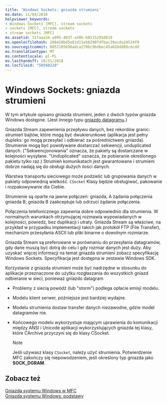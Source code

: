 ```yaml
---
title: 'Windows Sockets: gniazda strumieni'
ms.date: 11/04/2016
helpviewer_keywords:
- Windows Sockets [MFC], stream sockets
- sockets [MFC], stream sockets
- stream sockets [MFC]
ms.assetid: 31faaa34-a995-493f-a30b-b8115293d619
ms.openlocfilehash: 298428bd5e81d11eb62907dfbac39acda24524f0
ms.sourcegitcommit: 6052185696adca270bc9bdbec45a626dd89cdcdd
ms.translationtype: MT
ms.contentlocale: pl-PL
ms.lasthandoff: 10/31/2018
ms.locfileid: "50560228"
---
```

# <a name="windows-sockets-stream-sockets"></a>Windows Sockets: gniazda strumieni

W tym artykule opisano gniazda strumieni, jeden z dwóch typów gniazda Windows dostępne. (Jest innego typu [gniazdo datagramu](../mfc/windows-sockets-datagram-sockets.md).)

Gniazda Stream zapewnienia przepływu danych, bez rekordów granic: strumień bajtów, które mogą być dwukierunkowe (aplikacja jest pełny dupleks: go mogą przesyłać i odbierać za pośrednictwem gniazda). Strumienie mogą być powoływane dostarczać sekwencji, unduplicated danych. ("Sekwencjonowania" oznacza, że pakiety są dostarczane w kolejności wysyłane. "Unduplicated" oznacza, że pobieranie określonego pakietu tylko raz.) Strumień komunikatach jest gwarantowane i strumieni dobrze nadają się do obsługi dużych ilości danych.

Warstwa transportu sieciowego może podzielić lub grupowania danych w pakiety odpowiednią wielkość. `CSocket` Klasy będzie obsługiwać, pakowanie i rozpakowywanie dla Ciebie.

Strumienie są oparte na jawne połączeń: gniazda, A żądania połączenia gniazda B; gniazda B zaakceptuje lub odrzuci żądanie połączenia.

Połączenia telefonicznego zapewnia dobre odpowiednio dla strumienia. W normalnych warunkach otrzymującej rozmawia wypowiadanych w kolejności, powiedz, bez duplikacji i utraty. Gniazda Stream są właściwe, na przykład w przypadku implementacji takich jak protokół FTP (File Transfer), mechanizm przesyłania ASCII lub pliki binarne o dowolnym rozmiarze.

Gniazda Stream są preferowane w porównaniu do przesyłania datagramów, gdy dane muszą być dotrą do celu i gdy rozmiar danych jest duży. Aby uzyskać więcej informacji na temat gniazda strumieni zobacz specyfikację Windows Sockets. Specyfikacja jest dostępna w zestawie Windows SDK.

Korzystanie z gniazda strumieni może być nadrzędne w stosunku do aplikacje przeznaczone do użytku rozgłaszania do wszystkich gniazd odbieranie w sieci, ponieważ gniazdo datagram

- Problemy z siecią powódź (lub "storm") podlega opłacie emisji modelu.

- Modelu klient serwer, późniejsze jest bardziej wydajne.

- Modelu strumienia dostaw transfer danych niezawodne, gdzie model datagramów nie.

- Końcowego modelu wykorzystuje mającym uprawienia do komunikacji między ANSI i Unicode aplikacji wykorzystujących gniazda tej klasy, które CArchive przyczyni się do klasy CSocket.

    > [!NOTE]
    >  Jeśli używasz klasy `CSocket`, należy użyć strumienia. Potwierdzenie MFC zakończy się niepowodzeniem, jeśli określony typ gniazda jako **SOCK_DGRAM**.

## <a name="see-also"></a>Zobacz też

[Gniazda systemu Windows w MFC](../mfc/windows-sockets-in-mfc.md)<br/>
[Gniazda systemu Windows: podstawy](../mfc/windows-sockets-background.md)

